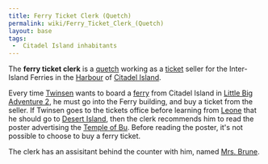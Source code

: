```yaml
---
title: Ferry Ticket Clerk (Quetch)
permalink: wiki/Ferry_Ticket_Clerk_(Quetch)
layout: base
tags:
 -  Citadel Island inhabitants
---
```


The **ferry ticket clerk** is a [quetch](quetch "wikilink") working as a
[ticket](ferry_ticket "wikilink") seller for the Inter-Island Ferries in
the [Harbour](Citadel_Island_harbour "wikilink") of [Citadel
Island](Citadel_Island "wikilink").

Every time [Twinsen](Twinsen "wikilink") wants to board a
[ferry](ferry "wikilink") from Citadel Island in [Little Big Adventure
2](Little_Big_Adventure_2 "wikilink"), he must go into the Ferry
building, and buy a ticket from the seller. If Twinsen goes to the
tickets office before learning from [Leone](Leone "wikilink") that he
should go to [Desert Island](Desert_Island "wikilink"), then the clerk
recommends him to read the poster advertising the [Temple of
Bu](Temple_of_Bu "wikilink"). Before reading the poster, it's not
possible to choose to buy a ferry ticket.

The clerk has an assisitant behind the counter with him, named [Mrs.
Brune](Mrs._Brune "wikilink").

